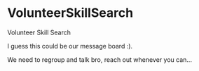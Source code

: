 # VolunteerSkillSearch
Volunteer Skill Search

I guess this could be our message board  :).

We need to regroup and talk bro, reach out whenever you can...
